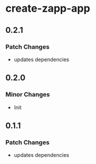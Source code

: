 # create-zapp-app

## 0.2.1

### Patch Changes

- updates dependencies

## 0.2.0

### Minor Changes

- Init

## 0.1.1

### Patch Changes

- updates dependencies
